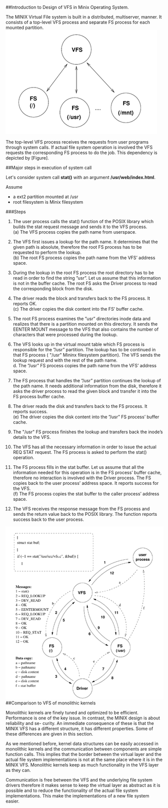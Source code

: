 ##Introduction to Design of VFS in Minix Operating System. 

The MINIX Virtual File system is built in a distributed, multiserver, manner. It consists of a top-level VFS process and separate FS process for each mounted partition.    
![Vfs Fs layers](./img/vfsfs.png "The two layers of the MINIX Virtual File system. The VFS is above the actual file system implementations according to the dependencies.")


The top-level VFS process receives the requests from user programs through system calls. If actual file system operation is involved the VFS requests the corresponding FS process to do the job. This dependency is depicted by [Figure].

##Major steps in execution of system call 

Let's consider system call **stat()** with an argument **/usr/web/index.html**. 

Assume 

*  a ext2 partition mounted at /usr
* root filesystem is Minix filesystem

###Steps

1. The user process calls the stat() function of the POSIX library which builds the stat request message and sends it to the VFS process.   
(a) The VFS process copies the path name from userspace.   

2. The VFS first issues a lookup for the path name. It determines that the given path is absolute, therefore the root FS process has to be requested to perform
the lookup.   
(b) The root FS process copies the path name from the VFS’ address space.   

3. During the lookup in the root FS process the root directory has to be read in order to find the string ”usr”. Let us assume that this information is not in the
buffer cache. The root FS asks the Driver process to read the corresponding block from the disk.   

4. The driver reads the block and transfers back to the FS process. It reports OK.   
(c) The driver copies the disk content into the FS’ buffer cache.    

5. The root FS process examines the ”usr” directories inode data and realizes that there is a partition mounted on this directory. It sends the EENTER MOUNT message to the VFS that also contains the number of characters that were processed during the lookup.    

6. The VFS looks up in the virtual mount table which FS process is responsible for the ”/usr” partition. The lookup has to be continued in that FS process ( "/usr" Mininx filesystem partition). The VFS sends the lookup request and with the rest of the path name.      
d. The ”/usr” FS process copies the path name from the VFS’ address space.    

7. The FS process that handles the ”/usr” partition continues the lookup of the path name. It needs additional information from the disk, therefore it asks
the driver process to read the given block and transfer it into the FS process buffer cache.    

8. The driver reads the disk and transfers back to the FS process. It reports success.  
  (e) The driver copies the disk content into the ”/usr” FS process’ buffer cache.    

9. The "/usr" FS process finishes the lookup and transfers back the inode’s details to the VFS.   

10. The VFS has all the necessary information in order to issue the actual REQ STAT request. The FS process is asked to perform the stat() operation.   

11. The FS process fills in the stat buffer. Let us assume that all the information needed for this operation is in the FS process’ buffer cache, therefore no
interaction is involved with the Driver process. The FS copies back to the user process’ address space. It reports success for the VFS.   
  (f) The FS process copies the stat buffer to the caller process’ address space.   

12. The VFS receives the response message from the FS process and sends the return value back to the POSIX library. The function reports success back to the user process.   

![Vfs message calls](./img/vfsflow.png "Messages changed and data copied during the stat() system call.")
##Comparison to VFS of monolithic kernels

Monolithic kernels are finely tuned and optimized to be efficient. Performance is one of the key issue. In contrast, the MINIX design is about reliability and se-
curity. An immediate consequence of these is that the MINIX VFS has a different structure, it has different properties. Some of these differences are given in this
section.     

As we mentioned before, kernel data structures can be easily accessed in monolithic kernels and the communication between components are simple function calls. This implies that the border between the virtual layer and the actual file system implementations is not at the same place where it is in the MINIX VFS. Monolithic kernels keep as much functionality in the VFS layer as they can.    

Communication is free between the VFS and the underlying file system drivers therefore it makes sense to keep the virtual layer as abstract as it is possible and
to reduce the functionality of the actual file system implementations. This make the implementations of a new file system easier.     



